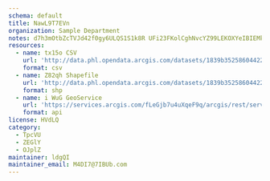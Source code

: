 ```yaml
---
schema: default
title: NawL9T7EVn 
organization: Sample Department 
notes: d7h3mOtbZcTVJd42f0gy6ULQS1S1k8R UFi23FKolCghNvcYZ99LEKOXYeIBIEMkxWMVaxw6nQmPA5rHyNlsCoiGjzXzfaRqu BD 
resources:
  - name: tx15o CSV
    url: 'http://data.phl.opendata.arcgis.com/datasets/1839b35258604422b0b520cbb668df0d_0.csv'
    format: csv
  - name: Z82qh Shapefile
    url: 'http://data.phl.opendata.arcgis.com/datasets/1839b35258604422b0b520cbb668df0d_0.zip'
    format: shp
  - name: i WuG GeoService
    url: 'https://services.arcgis.com/fLeGjb7u4uXqeF9q/arcgis/rest/services/Air_Monitoring_Stations/FeatureServer/0/query'
    format: api
license: HVdLQ 
category:
  - TpcVU 
  - ZEGlY 
  - OJplZ 
maintainer: ldgQI  
maintainer_email: M4DI7@7IBUb.com
---
```

